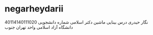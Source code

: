 # negarheydarii
نگار حیدری درس بینایی ماشین دکتر اسلامی 
شماره دانشجویی 40114140111020
دانشگاه آزاد اسلامی واحد تهران جنوب
